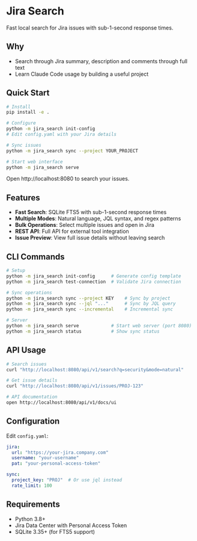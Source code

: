# Jira Search

Fast local search for Jira issues with sub-1-second response times.

## Why

* Search through Jira summary, description and comments through full text
* Learn Claude Code usage by building a useful project

## Quick Start

```bash
# Install
pip install -e .

# Configure
python -m jira_search init-config
# Edit config.yaml with your Jira details

# Sync issues
python -m jira_search sync --project YOUR_PROJECT

# Start web interface
python -m jira_search serve
```

Open http://localhost:8080 to search your issues.

## Features

- **Fast Search**: SQLite FTS5 with sub-1-second response times
- **Multiple Modes**: Natural language, JQL syntax, and regex patterns
- **Bulk Operations**: Select multiple issues and open in Jira
- **REST API**: Full API for external tool integration
- **Issue Preview**: View full issue details without leaving search

## CLI Commands

```bash
# Setup
python -m jira_search init-config      # Generate config template
python -m jira_search test-connection  # Validate Jira connection

# Sync operations
python -m jira_search sync --project KEY    # Sync by project
python -m jira_search sync --jql "..."      # Sync by JQL query
python -m jira_search sync --incremental    # Incremental sync

# Server
python -m jira_search serve            # Start web server (port 8080)
python -m jira_search status           # Show sync status
```

## API Usage

```bash
# Search issues
curl "http://localhost:8080/api/v1/search?q=security&mode=natural"

# Get issue details
curl "http://localhost:8080/api/v1/issues/PROJ-123"

# API documentation
open http://localhost:8080/api/v1/docs/ui
```

## Configuration

Edit `config.yaml`:

```yaml
jira:
  url: "https://your-jira.company.com"
  username: "your-username"
  pat: "your-personal-access-token"

sync:
  project_key: "PROJ"  # Or use jql instead
  rate_limit: 100
```

## Requirements

- Python 3.8+
- Jira Data Center with Personal Access Token
- SQLite 3.35+ (for FTS5 support)
